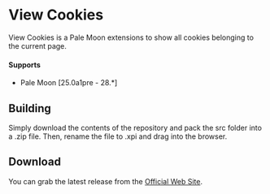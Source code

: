 # View Cookies

View Cookies is a Pale Moon extensions to show all cookies belonging to the current page.

#### Supports
 * Pale Moon [25.0a1pre - 28.*]

## Building
Simply download the contents of the repository and pack the src folder into a .zip file. Then, rename the file to .xpi and drag into the browser.

## Download
You can grab the latest release from the [Official Web Site](//realityripple.com/Software/Mozilla-Extensions/View-Cookies/).
